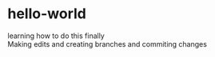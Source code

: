 # hello-world
learning how to do this finally  
Making edits and creating branches and commiting changes 
